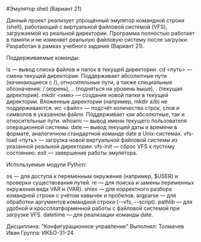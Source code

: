 #Эмулятор shell (Вариант 21)

Данный проект реализует упрощённый эмулятор командной строки (shell), работающий с виртуальной файловой системой (VFS), загружаемой из реальной директории. Программа полностью работает в памяти и не изменяет реальную файловую систему после загрузки. Разработан в рамках учебного задания (Вариант 21).

Поддерживаемые команды:

ls — вывод списка файлов и папок в текущей директории.
cd <путь> — смена текущей директории. Поддерживает абсолютные пути (начинающиеся с /), относительные пути, а также специальные обозначения: / (корень), .. (подняться на уровень выше), . (текущая директория).
mkdir <имя> — создание новой папки в текущей директории. Вложенные директории (например, mkdir a/b) не поддерживаются.
wc <файл> — подсчёт количества строк, слов и символов в указанном файле. Поддерживает как абсолютные, так и относительные пути.
whoami — вывод имени текущего пользователя операционной системы.
date — вывод текущей даты и времени в формате, аналогичном стандартной команде date в Unix-системах.
vfs-load <путь> — загрузка новой виртуальной файловой системы из указанной реальной директории.
vfs-init — сброс VFS к пустому состоянию.
exit — завершение работы эмулятора.

Используемые модули Python:

os — для доступа к переменным окружения (например, $USER) и проверки существования путей.
re — для поиска и замены переменных окружения вида VAR и {VAR}.
shlex — для корректного разбора командной строки с учётом кавычек и пробелов.
argparse — для обработки аргументов командной строки (--vfs, --script).
pathlib — для удобной и кроссплатформенной работы с файловой системой при загрузке VFS.
datetime — для реализации команды date.


Дисциплина: "Конфигурационное управление"
Выполнял: Толмачев Иван
Группа: ИКБО-31-24
